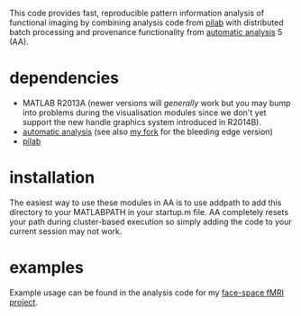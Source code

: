 This code provides fast, reproducible pattern information analysis of functional
imaging by combining analysis code from [pilab](https://github.com/jooh/pilab)
with distributed batch processing and provenance functionality from [automatic
analysis](https://github.com/rhodricusack/automaticanalysis) 5 (AA).

# dependencies
* MATLAB R2013A (newer versions will *generally* work but you may bump into
  problems during the visualisation modules since we don't yet support the new
  handle graphics system introduced in R2014B).
* [automatic analysis](https://github.com/rhodricusack/automaticanalysis) (see
  also [my fork](https://github.com/jooh/automaticanalysis) for the
  bleeding edge version)
* [pilab](https://github.com/jooh/pilab)

# installation
The easiest way to use these modules in AA is to use addpath to add this
directory to your MATLABPATH in your startup.m file. AA completely resets your
path during cluster-based execution so simply adding the code to your current
session may not work.

# examples
Example usage can be found in the analysis code for my [face-space fMRI
project](https://github.com/jooh/facedistid_analysis.git).
